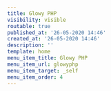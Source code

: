 ```yaml
---
title: Glowy PHP
visibility: visible
routable: true
published_at: '26-05-2020 14:46'
created_at: '26-05-2020 14:46'
description: ''
template: home
menu_item_title: Glowy PHP
menu_item_url: glowyphp
menu_item_target: _self
menu_item_order: 4
---
```

